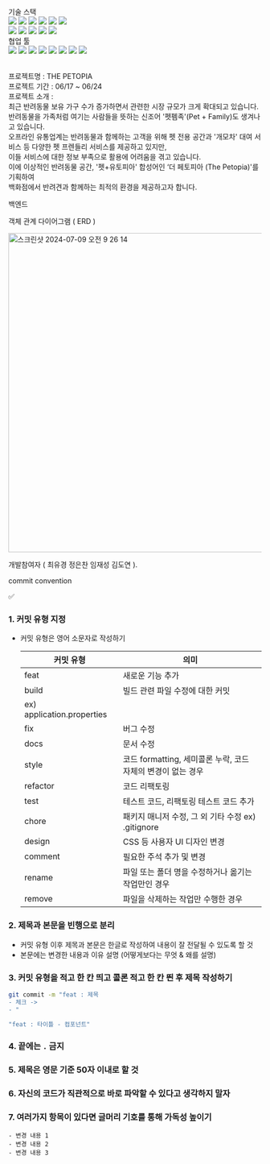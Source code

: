 기술 스택  <br/> 
<img src="https://img.shields.io/badge/JavaScript-F7DF1E?style=for-the-badge&logo=javascript&logoColor=white">
<img src="https://img.shields.io/badge/node.js-5FA04E?style=for-the-badge&logo=javascript&logoColor=white">
<img src="https://img.shields.io/badge/React.js-61DAFB?style=for-the-badge&logo=react&logoColor=white">
<img src="https://img.shields.io/badge/html5-E34F26?style=for-the-badge&logo=html5&logoColor=white">
<img src="https://img.shields.io/badge/css-1572B6?style=for-the-badge&logo=css3&logoColor=white">
<img src="https://img.shields.io/badge/figma-F24E1E?style=for-the-badge&logo=figma&logoColor=white">
<br/>
<img src="https://img.shields.io/badge/oracle-F80000?style=for-the-badge&logo=oracle&logoColor=white">
<img src="https://img.shields.io/badge/spring-6DB33F?style=for-the-badge&logo=spring&logoColor=white">
<img src="https://img.shields.io/badge/apache tomcat-F8DC75?style=for-the-badge&logo=apachetomcat&logoColor=black">
<img src="https://img.shields.io/badge/maven-C71A36?style=for-the-badge&logo=apachemaven&logoColor=white">
<img src="https://img.shields.io/badge/postman-FF6C37?style=for-the-badge&logo=postman&logoColor=white">
<br/>
협업 툴 <br/>
<img src="https://img.shields.io/badge/git-F05032?style=for-the-badge&logo=git&logoColor=white">
<img src="https://img.shields.io/badge/github-181717?style=for-the-badge&logo=github&logoColor=white">
<img src="https://img.shields.io/badge/slack-4A154B?style=for-the-badge&logo=slack&logoColor=white">
<img src="https://img.shields.io/badge/discord-5865F2?style=for-the-badge&logo=discord&logoColor=white">
<img src="https://img.shields.io/badge/notion-000000?style=for-the-badge&logo=notion&logoColor=white">
<img src="https://img.shields.io/badge/google sheet-34A853?style=for-the-badge&logo=googlesheets&logoColor=white">
<img src="https://img.shields.io/badge/google docs-4285F4?style=for-the-badge&logo=googledocs&logoColor=white">
<img src="https://img.shields.io/badge/draw.io-F08705?style=for-the-badge&logo=diagramsdotnet&logoColor=white">


<br/>
프로젝트명 : THE PETOPIA <br/> 
프로젝트 기간 : 06/17 ~ 06/24 <br/> 
프로젝트 소개 : <br/> 
최근 반려동물 보유 가구 수가 증가하면서 관련한 시장 규모가 크게 확대되고 있습니다. <br/> 반려동물을 가족처럼 여기는 사람들을 뜻하는 신조어 '펫펨족'(Pet + Family)도 생겨나고 있습니다.<br/> 오프라인 유통업계는 반려동물과 함께하는 고객을 위해 펫 전용 공간과 '개모차' 대여 서비스 등 다양한 펫 프렌들리 서비스를 제공하고 있지만,<br/> 이들 서비스에 대한 정보 부족으로 활용에 어려움을 겪고 있습니다.<br/> 이에 이상적인 반려동물 공간, '펫+유토피아' 합성어인 ‘더 페토피아 (The Petopia)'를 기획하여 <br/>백화점에서 반려견과 함께하는 최적의 환경을 제공하고자 합니다.

백엔드 

객체 관계 다이어그램 ( ERD ) 


<img width="634" alt="스크린샷 2024-07-09 오전 9 26 14" src="https://github.com/Zui-Topia/Pet-Topia-BE/assets/129404679/d09f4b23-dac6-46ef-995e-3f04f1276dc8">

개발참여자 ( 최유경 정은찬 임재성 김도연 ). 

commit convention
<aside>
✅

### 1. 커밋 유형 지정

- 커밋 유형은 영어 소문자로 작성하기
    
    
    | 커밋 유형 | 의미 |
    | --- | --- |
    | feat | 새로운 기능 추가 |
    | build | 빌드 관련 파일 수정에 대한 커밋 
    ex) application.properties  |
    | fix | 버그 수정 |
    | docs | 문서 수정 |
    | style | 코드 formatting, 세미콜론 누락, 코드 자체의 변경이 없는 경우 |
    | refactor | 코드 리팩토링 |
    | test | 테스트 코드, 리팩토링 테스트 코드 추가 |
    | chore | 패키지 매니저 수정, 그 외 기타 수정 ex) .gitignore |
    | design | CSS 등 사용자 UI 디자인 변경 |
    | comment | 필요한 주석 추가 및 변경 |
    | rename | 파일 또는 폴더 명을 수정하거나 옮기는 작업만인 경우 |
    | remove | 파일을 삭제하는 작업만 수행한 경우 |

### 2. 제목과 본문을 빈행으로 분리

- 커밋 유형 이후 제목과 본문은 한글로 작성하여 내용이 잘 전달될 수 있도록 할 것
- 본문에는 변경한 내용과 이유 설명 (어떻게보다는 무엇 & 왜를 설명)

### 3. 커밋 유형을 적고 한 칸 띄고 콜론 적고 한 칸 띈 후 제목 작성하기

```bash
git commit -m "feat : 제목
- 체크 -> 
- "

"feat : 타이틀 - 컴포넌트"
```

### 4. 끝에는 `.` 금지

### 5. 제목은 영문 기준 50자 이내로 할 것

### 6. 자신의 코드가 직관적으로 바로 파악할 수 있다고 생각하지 말자

### 7. 여러가지 항목이 있다면 글머리 기호를 통해 가독성 높이기

```
- 변경 내용 1
- 변경 내용 2
- 변경 내용 3
```

</aside>
